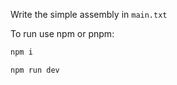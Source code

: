 Write the simple assembly in `main.txt` <br>

To run use npm or pnpm: 
```bash
npm i
```
```bash
npm run dev
```